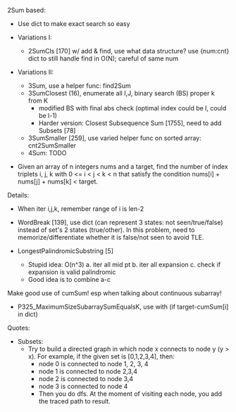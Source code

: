 2Sum based:
- Use dict to make exact search so easy
- Variations I:
  - 2SumCls [170] w/ add & find, use what data structure? use {num:cnt} dict to still handle find in O(N); careful of same num
- Variations II:
  - 3Sum, use a helper func: find2Sum 
  - 3SumClosest (16), enumerate all I,J, binary search (BS) proper k from K
    - modified BS with final abs check (optimal index could be l, could be l-1)
    - Harder version: Closest Subsequence Sum [1755], need to add Subsets [78]
  - 3SumSmaller [259], use varied helper func on sorted array: cnt2SumSmaller
  - 4Sum: TODO

- Given an array of n integers nums and a target, find the number of index triplets i, j, k with 0 <= i < j < k < n that satisfy the condition nums[i] + nums[j] + nums[k] < target.

Details: 
- When iter i,j,k, remember range of i is len-2
- WordBreak [139], use dict (can represent 3 states: not seen/true/false) instead of set's 2 states (true/other). In this problem, need to memorize/differentiate whether it is false/not seen to avoid TLE. 

- LongestPalindromicSubstring [5]
  - Stupid idea: O(n^3)
    a. iter all mid pt
    b. iter all expansion
    c. check if expansion is valid palindromic
  - Good idea is to combine a-c

Make good use of cumSum! esp when talking about continuous subarray!  
- P325_MaximumSizeSubarraySumEqualsK, use with (if target-cumSum[i] in dict)


Quotes:
- Subsets:
  - Try to build a directed graph in which node x connects to node y (y > x). For example, if the given set is [0,1,2,3,4], then:
    - node 0 is connected to node 1, 2, 3, 4
    - node 1 is connected to node 2,3,4
    - node 2 is connected to node 3,4
    - node 3 is connected to node 4
    - Then you do dfs. At the moment of visiting each node, you add the traced path to result.